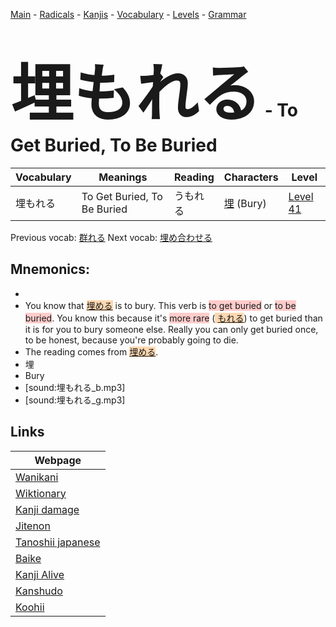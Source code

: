<style> bigfont {font-size: 100px}</style>
[Main](../README.md) -
[Radicals](../radicals.md) -
[Kanjis](../kanjis.md) -
[Vocabulary](../vocabulary.md) -
[Levels](../levels.md) -
[Grammar](../grammar.md)
# <bigfont> 埋もれる</bigfont> - To Get Buried, To Be Buried 

| Vocabulary | Meanings | Reading | Characters | Level |
| --- | --- | --- | --- | --- |
| 埋もれる | To Get Buried, To Be Buried | うもれる |  [埋](../kanjis/埋.md) (Bury) | [Level 41](../levels/wk_level41.md) |

Previous vocab: [群れる](群れる.md) Next vocab: [埋め合わせる](埋め合わせる.md) 

## Mnemonics:

* 
* You know that <span style="background-color:#fed8b1"> [埋める](https://jisho.org/search/埋める)</span> is to bury. This verb is <span style="background-color:#ffcccb"> to get buried</span> or <span style="background-color:#ffcccb"> to be buried</span>. You know this because it's <span style="background-color:#ffcccb"> more rare</span> (<span style="background-color:#fed8b1"> [もれる](https://jisho.org/search/もれる)</span>) to get buried than it is for you to bury someone else. Really you can only get buried once, to be honest, because you're probably going to die.
* The reading comes from <span style="background-color:#fed8b1"> [埋める](https://jisho.org/search/埋める)</span>.
* 埋
* Bury
* [sound:埋もれる_b.mp3]
* [sound:埋もれる_g.mp3]


## Links 

| Webpage |
| --- |
| [Wanikani          ](https://www.wanikani.com/kanji/埋もれる) |
| [Wiktionary        ](https://en.wiktionary.org/wiki/埋もれる) |
| [Kanji damage      ](http://www.kanjidamage.com/kanji/search?utf8=✓&q=埋もれる) |
| [Jitenon           ](https://jitenon.com/kanji/埋もれる) |
| [Tanoshii japanese ](https://www.tanoshiijapanese.com/dictionary/kanji.cfm?k=埋もれる) |
| [Baike             ](https://baike.baidu.com/item/埋もれる) |
| [Kanji Alive       ](https://app.kanjialive.com/埋もれる) |
| [Kanshudo          ](https://www.kanshudo.com/searchmn?q=埋もれる) |
| [Koohii            ](https://kanji.koohii.com/study/kanji/埋もれる) |
